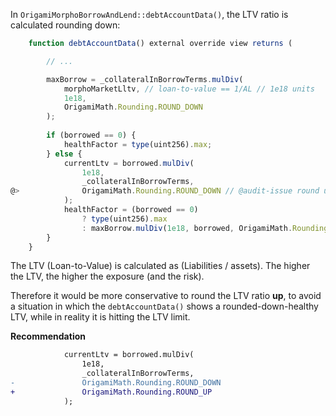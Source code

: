 In `OrigamiMorphoBorrowAndLend::debtAccountData()`, the LTV ratio is calculated rounding down:

```javascript
    function debtAccountData() external override view returns (

        // ...

        maxBorrow = _collateralInBorrowTerms.mulDiv(
            morphoMarketLltv, // loan-to-value == 1/AL // 1e18 units
            1e18,
            OrigamiMath.Rounding.ROUND_DOWN
        );
        
        if (borrowed == 0) {
            healthFactor = type(uint256).max;
        } else {
            currentLtv = borrowed.mulDiv(
                1e18,
                _collateralInBorrowTerms,
@>              OrigamiMath.Rounding.ROUND_DOWN // @audit-issue round up to be conservative (higher LTV -> higher risk)
            );
            healthFactor = (borrowed == 0) 
                ? type(uint256).max 
                : maxBorrow.mulDiv(1e18, borrowed, OrigamiMath.Rounding.ROUND_DOWN);
        }
    }
```

The LTV (Loan-to-Value) is calculated as (Liabilities / assets). The higher the LTV, the higher the exposure (and the risk). 

Therefore it would be more conservative to round the LTV ratio **up**, to avoid a situation in which the `debtAccountData()` shows a rounded-down-healthy LTV, while in reality it is hitting the LTV limit. 

**Recommendation**

```diff
            currentLtv = borrowed.mulDiv(
                1e18,
                _collateralInBorrowTerms,
-               OrigamiMath.Rounding.ROUND_DOWN
+               OrigamiMath.Rounding.ROUND_UP
            );
```
